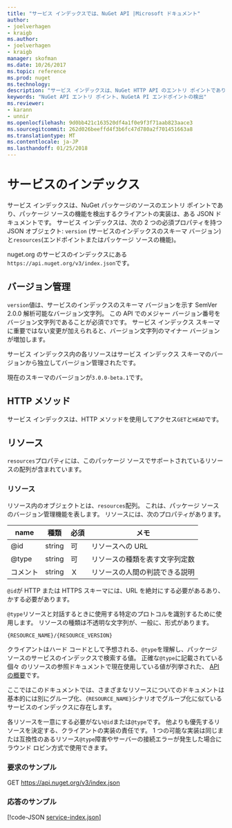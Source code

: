 ```yaml
---
title: "サービス インデックスでは、NuGet API |Microsoft ドキュメント"
author:
- joelverhagen
- kraigb
ms.author:
- joelverhagen
- kraigb
manager: skofman
ms.date: 10/26/2017
ms.topic: reference
ms.prod: nuget
ms.technology: 
description: "サービス インデックスは、NuGet HTTP API のエントリ ポイントであり、サーバーの機能を列挙します。"
keywords: "NuGet API エントリ ポイント、NuGetA PI エンドポイントの検出"
ms.reviewer:
- karann
- unnir
ms.openlocfilehash: 9d0bb421c163520df4a1f0e9f3f71aab823aace3
ms.sourcegitcommit: 262d026beeffd4f3b6fc47d780a2f701451663a8
ms.translationtype: MT
ms.contentlocale: ja-JP
ms.lasthandoff: 01/25/2018
---
```

# <a name="service-index"></a>サービスのインデックス

サービス インデックスは、NuGet パッケージのソースのエントリ ポイントであり、パッケージ ソースの機能を検出するクライアントの実装は、ある JSON ドキュメントです。 サービス インデックスは、次の 2 つの必須プロパティを持つ JSON オブジェクト: `version` (サービスのインデックスのスキーマ バージョン) と`resources`(エンドポイントまたはパッケージ ソースの機能)。

nuget.org のサービスのインデックスにある`https://api.nuget.org/v3/index.json`です。

## <a name="versioning"></a>バージョン管理

`version`値は、サービスのインデックスのスキーマ バージョンを示す SemVer 2.0.0 解析可能なバージョン文字列。
この API でのメジャー バージョン番号をバージョン文字列であることが必須で`3`です。 サービス インデックス スキーマに重要ではない変更が加えられると、バージョン文字列のマイナー バージョンが増加します。

サービス インデックス内の各リソースはサービス インデックス スキーマのバージョンから独立してバージョン管理されたです。

現在のスキーマのバージョンが`3.0.0-beta.1`です。

## <a name="http-methods"></a>HTTP メソッド

サービス インデックスは、HTTP メソッドを使用してアクセス`GET`と`HEAD`です。

## <a name="resources"></a>リソース

`resources`プロパティには、このパッケージ ソースでサポートされているリソースの配列が含まれています。

### <a name="resource"></a>リソース

リソース内のオブジェクトとは、`resources`配列。 これは、パッケージ ソースのバージョン管理機能を表します。 リソースには、次のプロパティがあります。

name          | 種類   | 必須 | メモ
------------- | ------ | -------- | -----
@id           | string | 可      | リソースへの URL
@type         | string | 可      | リソースの種類を表す文字列定数
コメント       | string | Ｘ       | リソースの人間の判読できる説明

`@id`が HTTP または HTTPS スキーマには、URL を絶対にする必要があるあり、かする必要があります。

`@type`リソースと対話するときに使用する特定のプロトコルを識別するために使用します。 リソースの種類は不透明な文字列が、一般に、形式があります。

    {RESOURCE_NAME}/{RESOURCE_VERSION}

クライアントはハード コードとして予想される、`@type`を理解し、パッケージ ソースのサービスのインデックスで検索する値。 正確な`@type`に記載されている個々 のリソースの参照ドキュメントで現在使用している値が列挙された、 [API の概要](overview.md#resources-and-schema)です。

ここではこのドキュメントでは、さまざまなリソースについてのドキュメントは基本的には別にグループ化、`{RESOURCE_NAME}`シナリオでグループ化に似ているサービスのインデックスに存在します。 

各リソースを一意にする必要がない`@id`または`@type`です。 他よりも優先するリソースを決定する、クライアントの実装の責任です。 1 つの可能な実装は同じまたは互換性のあるリソース`@type`障害やサーバーの接続エラーが発生した場合にラウンド ロビン方式で使用できます。

### <a name="sample-request"></a>要求のサンプル

GET https://api.nuget.org/v3/index.json

### <a name="sample-response"></a>応答のサンプル

[!code-JSON [service-index.json](./_data/service-index.json)]
